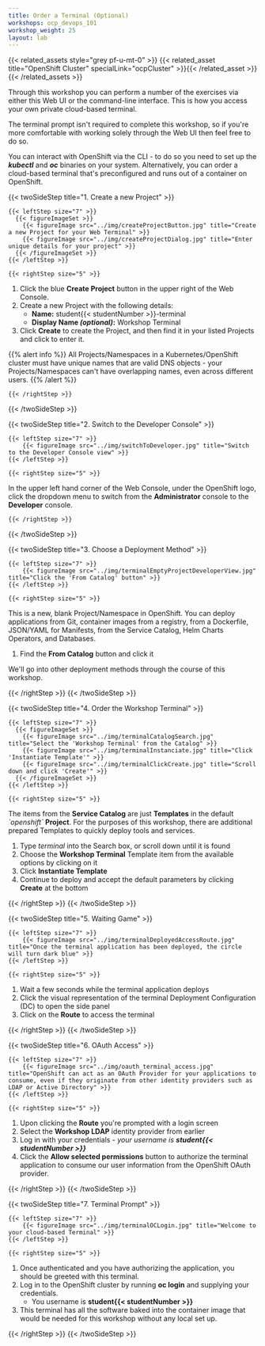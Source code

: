 ```yaml
---
title: Order a Terminal (Optional)
workshops: ocp_devops_101
workshop_weight: 25
layout: lab
---
```


{{< related_assets style="grey pf-u-mt-0" >}}
  {{< related_asset title="OpenShift Cluster" specialLink="ocpCluster" >}}{{< /related_asset >}}
{{< /related_assets >}}

Through this workshop you can perform a number of the exercises via either this Web UI or the command-line interface.  This is how you access your own private cloud-based terminal.

The terminal prompt isn't required to complete this workshop, so if you're more comfortable with working solely through the Web UI then feel free to do so.

You can interact with OpenShift via the CLI - to do so you need to set up the ***kubectl*** and ***oc*** binaries on your system.  Alternatively, you can order a cloud-based terminal that's preconfigured and runs out of a container on OpenShift.

{{< twoSideStep title="1. Create a new Project" >}}
    
    {{< leftStep size="7" >}}
      {{< figureImageSet >}}
        {{< figureImage src="../img/createProjectButton.jpg" title="Create a new Project for your Web Terminal" >}}
        {{< figureImage src="../img/createProjectDialog.jpg" title="Enter unique details for your project" >}}
      {{< /figureImageSet >}}
    {{< /leftStep >}}

    {{< rightStep size="5" >}}

<ol>
  <li>Click the blue <strong>Create Project</strong> button in the upper right of the Web Console.</li>
  <li>Create a new Project with the following details:
    <ul>
      <li><strong>Name:</strong> student{{< studentNumber >}}-terminal</li>
      <li><strong>Display Name <em>(optional)</em>:</strong> Workshop Terminal</li>
    </ul>
  </li>
  <li>Click <strong>Create</strong> to create the Project, and then find it in your listed Projects and click to enter it.</li>
</ol>

{{% alert info %}}
All Projects/Namespaces in a Kubernetes/OpenShift cluster must have unique names that are valid DNS objects - your Projects/Namespaces can't have overlapping names, even across different users.
{{% /alert %}}

    {{< /rightStep >}}
{{< /twoSideStep >}}

{{< twoSideStep title="2. Switch to the Developer Console" >}}
    
    {{< leftStep size="7" >}}
        {{< figureImage src="../img/switchToDeveloper.jpg" title="Switch to the Developer Console view" >}}
    {{< /leftStep >}}

    {{< rightStep size="5" >}}

<p>In the upper left hand corner of the Web Console, under the OpenShift logo, click the dropdown menu to switch from the <strong>Administrator</strong> console to the <strong>Developer</strong> console.</p>

    {{< /rightStep >}}
{{< /twoSideStep >}}

{{< twoSideStep title="3. Choose a Deployment Method" >}}
    
    {{< leftStep size="7" >}}
        {{< figureImage src="../img/terminalEmptyProjectDeveloperView.jpg" title="Click the 'From Catalog' button" >}}
    {{< /leftStep >}}

    {{< rightStep size="5" >}}

<p>This is a new, blank Project/Namespace in OpenShift.  You can deploy applications from Git, container images from a registry, from a Dockerfile, JSON/YAML for Manifests, from the Service Catalog, Helm Charts Operators, and Databases.</p>
<ol>
  <li>Find the <strong>From Catalog</strong> button and click it</li>
</ol>
<p>We'll go into other deployment methods through the course of this workshop.</p>
    {{< /rightStep >}}
{{< /twoSideStep >}}

{{< twoSideStep title="4. Order the Workshop Terminal" >}}
    
    {{< leftStep size="7" >}}
      {{< figureImageSet >}}
        {{< figureImage src="../img/terminalCatalogSearch.jpg" title="Select the 'Workshop Terminal' from the Catalog" >}}
        {{< figureImage src="../img/terminalInstanciate.jpg" title="Click 'Instantiate Template'" >}}
        {{< figureImage src="../img/terminalClickCreate.jpg" title="Scroll down and click 'Create'" >}}
      {{< /figureImageSet >}}
    {{< /leftStep >}}

    {{< rightStep size="5" >}}

<p>The items from the <strong>Service Catalog</strong> are just <strong>Templates</strong> in the default <em>`openshift`</em> <strong>Project</strong>.  For the purposes of this workshop, there are additional prepared Templates to quickly deploy tools and services.</p>
<ol>
  <li>Type <em>terminal</em> into the Search box, or scroll down until it is found</li>
  <li>Choose the <strong>Workshop Terminal</strong> Template item from the available options by clicking on it</li>
  <li>Click <strong>Instantiate Template</strong></li>
  <li>Continue to deploy and accept the default parameters by clicking <strong>Create</strong> at the bottom</li>
</ol>
    {{< /rightStep >}}
{{< /twoSideStep >}}

{{< twoSideStep title="5. Waiting Game" >}}
    
    {{< leftStep size="7" >}}
        {{< figureImage src="../img/terminalDeployedAccessRoute.jpg" title="Once the terminal application has been deployed, the circle will turn dark blue" >}}
    {{< /leftStep >}}

    {{< rightStep size="5" >}}

<ol>
  <li>Wait a few seconds while the terminal application deploys</li>
  <li>Click the visual representation of the terminal Deployment Configuration (DC) to open the side panel</li>
  <li>Click on the <strong>Route</strong> to access the terminal</li>
</ol>
    {{< /rightStep >}}
{{< /twoSideStep >}}

{{< twoSideStep title="6. OAuth Access" >}}
    
    {{< leftStep size="7" >}}
        {{< figureImage src="../img/oauth_terminal_access.jpg" title="OpenShift can act as an OAuth Provider for your applications to consume, even if they originate from other identity providers such as LDAP or Active Directory" >}}
    {{< /leftStep >}}

    {{< rightStep size="5" >}}
<ol>
  <li>Upon clicking the <strong>Route</strong> you're prompted with a login screen</li>
  <li>Select the <strong>Workshop LDAP</strong> identity provider from earlier</li>
  <li>Log in with your credentials <em>- your username is <strong>student{{< studentNumber >}}</strong></em></li>
  <li>Click the <strong>Allow selected permissions</strong> button to authorize the terminal application to consume our user information from the OpenShift OAuth provider.</li>
</ol>
    {{< /rightStep >}}
{{< /twoSideStep >}}

{{< twoSideStep title="7. Terminal Prompt" >}}
    
    {{< leftStep size="7" >}}
        {{< figureImage src="../img/terminalOCLogin.jpg" title="Welcome to your cloud-based Terminal" >}}
    {{< /leftStep >}}

    {{< rightStep size="5" >}}
<ol>
  <li>Once authenticated and you have authorizing the application, you should be greeted with this terminal.</li>
  <li>
    Log in to the OpenShift cluster by running <strong>oc login</strong> and supplying your credentials.
    <ul>
      <li>You username is <strong>student{{< studentNumber >}}</strong></li>
    </ul>
  </li>
  <li>This terminal has all the software baked into the container image that would be needed for this workshop without any local set up.</li>
</ol>
    {{< /rightStep >}}
{{< /twoSideStep >}}
